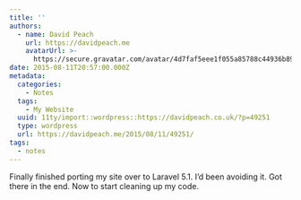 ```yaml
---
title: ''
authors:
  - name: David Peach
    url: https://davidpeach.me
    avatarUrl: >-
      https://secure.gravatar.com/avatar/4d7faf5eee1f055a85788c44936b8995eaab6dfb004e7854ec747ccb272e91ee?s=96&d=mm&r=g
date: 2015-08-11T20:57:00.000Z
metadata:
  categories:
    - Notes
  tags:
    - My Website
  uuid: 11ty/import::wordpress::https://davidpeach.co.uk/?p=49251
  type: wordpress
  url: https://davidpeach.me/2015/08/11/49251/
tags:
  - notes
---
```

Finally finished porting my site over to Laravel 5.1. I’d been avoiding it. Got there in the end. Now to start cleaning up my code.